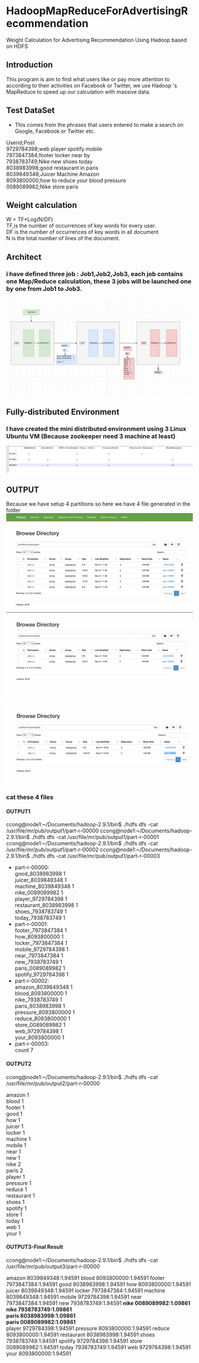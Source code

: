 # HadoopMapReduceForAdvertisingRecommendation

Weight Calculation for Advertising Recommendation Using Hadoop based on HDFS

## Introduction

This program is aim to find what users like or pay more attention to according to their activities on Facebook or Twitter,
we use Hadoop 's MapReduce to speed up our calculation with massive data.


## Test DataSet

 - This comes from the phrases that users entered to make a search on Google, Facebook or Twitter etc.

Userid;Post  
9729784398;web player spotify mobile  
7973847384;footer locker near by  
7938783749;Nike new shoes today  
8038983998;good restaurant in paris  
8039849348;Juicer Machine Amazon  
8093800000;how to reduce your blood pressure  
0089089982;Nike store paris  

## Weight calculation

  W = TF*Log(N/DF)  
  TF,is the number of occurrences of key words for every user.  
  DF is the number of occurrences of key words in all document  
  N is the total number of lines of the document.   
  

## Architect 

### i have defined three job : Job1,Job2,Job3, each job contains one Map/Reduce calculation, these 3 jobs will be launched one by one from Job1 to Job3.
![Architect Show](https://github.com/cong666/githubimage/blob/master/screenshot_mr_shema.PNG)


##  Fully-distributed Environment

### I have created the mini distributed environment using 3 Linux Ubuntu VM (Because zookeeper need 3 machine at least)

![Environement Show](https://github.com/cong666/githubimage/blob/master/screenshot_mr_config.PNG)


## OUTPUT 
Because we have setup 4 partitions so here we have 4 file generated in the folder
![Environement Show](https://github.com/cong666/githubimage/blob/master/screenshot_mr_output1.PNG)
![Environement Show](https://github.com/cong666/githubimage/blob/master/screenshot_mr_output2.PNG)
![Environement Show](https://github.com/cong666/githubimage/blob/master/screenshot_mr_output3.PNG)

### cat these 4 files

#### OUTPUT1
ccong@node1:~/Documents/hadoop-2.9.1/bin$ ./hdfs dfs -cat /usr/file/mr/pub/output1/part-r-00000
ccong@node1:~/Documents/hadoop-2.9.1/bin$ ./hdfs dfs -cat /usr/file/mr/pub/output1/part-r-00001
ccong@node1:~/Documents/hadoop-2.9.1/bin$ ./hdfs dfs -cat /usr/file/mr/pub/output1/part-r-00002
ccong@node1:~/Documents/hadoop-2.9.1/bin$ ./hdfs dfs -cat /usr/file/mr/pub/output1/part-r-00003

- part-r-00000:    
good_8038983998	1  
juicer_8039849348	1  
machine_8039849348	1  
nike_0089089982	1  
player_9729784398	1  
restaurant_8038983998	1  
shoes_7938783749	1  
today_7938783749	1  
- part-r-00001:  
footer_7973847384	1  
how_8093800000	1  
locker_7973847384	1  
mobile_9729784398	1  
near_7973847384	1  
new_7938783749	1  
paris_0089089982	1  
spotify_9729784398	1  
- part-r-00002:  
amazon_8039849348	1  
blood_8093800000	1  
nike_7938783749	1  
paris_8038983998	1  
pressure_8093800000	1  
reduce_8093800000	1  
store_0089089982	1  
web_9729784398	1  
your_8093800000	1  
- part-r-00003:  
count	7  

#### OUTPUT2
ccong@node1:~/Documents/hadoop-2.9.1/bin$ ./hdfs dfs -cat /usr/file/mr/pub/output2/part-r-00000  

amazon	1   
blood	1  
footer	1  
good	1  
how	1  
juicer	1  
locker	1  
machine	1  
mobile	1  
near	1  
new	1  
nike	2  
paris	2  
player	1  
pressure	1  
reduce	1  
restaurant	1  
shoes	1  
spotify	1  
store	1  
today	1  
web	1  
your	1  
#### OUTPUT3-Final Result  
ccong@node1:~/Documents/hadoop-2.9.1/bin$ ./hdfs dfs -cat /usr/file/mr/pub/output3/part-r-00000  

amazon	8039849348:1.94591
blood	8093800000:1.94591
footer	7973847384:1.94591
good	8038983998:1.94591
how	8093800000:1.94591
juicer	8039849348:1.94591
locker	7973847384:1.94591
machine	8039849348:1.94591
mobile	9729784398:1.94591
near	7973847384:1.94591
new	7938783749:1.94591
**nike	0089089982:1.09861**   
**nike	7938783749:1.09861**  
**paris	8038983998:1.09861**  
**paris	0089089982:1.09861**  
player	9729784398:1.94591
pressure	8093800000:1.94591
reduce	8093800000:1.94591
restaurant	8038983998:1.94591
shoes	7938783749:1.94591
spotify	9729784398:1.94591
store	0089089982:1.94591
today	7938783749:1.94591
web	9729784398:1.94591
your	8093800000:1.94591
